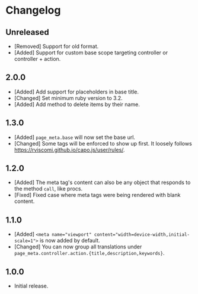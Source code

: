 # Changelog

<!--
Prefix your message with one of the following:

- [Added] for new features.
- [Changed] for changes in existing functionality.
- [Deprecated] for soon-to-be removed features.
- [Removed] for now removed features.
- [Fixed] for any bug fixes.
- [Security] in case of vulnerabilities.
-->

## Unreleased

- [Removed] Support for old format.
- [Added] Support for custom base scope targeting controller or controller +
  action.

## 2.0.0

- [Added] Add support for placeholders in base title.
- [Changed] Set minimum ruby version to 3.2.
- [Added] Add method to delete items by their name.

## 1.3.0

- [Added] `page_meta.base` will now set the base url.
- [Changed] Some tags will be enforced to show up first. It loosely follows
  https://rviscomi.github.io/capo.js/user/rules/.

## 1.2.0

- [Added] The meta tag's content can also be any object that responds to the
  method `call`, like procs.
- [Fixed] Fixed case where meta tags were being rendered with blank content.

## 1.1.0

- [Added] `<meta name="viewport" content="width=device-width,initial-scale=1">`
  is now added by default.
- [Changed] You can now group all translations under
  `page_meta.controller.action.{title,description,keywords}`.

## 1.0.0

- Initial release.
